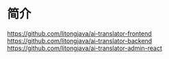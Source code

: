 # 简介

https://github.com/litongjava/ai-translator-frontend
https://github.com/litongjava/ai-translator-backend
https://github.com/litongjava/ai-translator-admin-react
